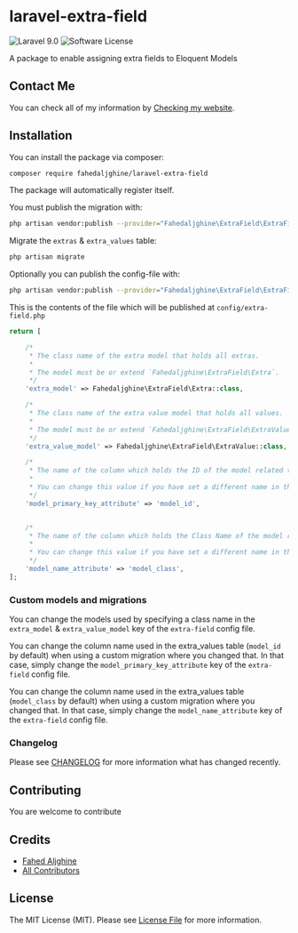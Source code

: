 # laravel-extra-field

![Laravel 9.0](https://img.shields.io/badge/Laravel-9.0-f4645f.svg)
![Software License](https://img.shields.io/badge/license-MIT-brightgreen.svg?style=flat-square)


A package to enable assigning extra fields to Eloquent Models

## Contact Me

You can check all of my information
by [Checking my website](https://fahedaljghine.com/).

## Installation

You can install the package via composer:
``` bash
composer require fahedaljghine/laravel-extra-field
```

The package will automatically register itself.


You must publish the migration with:

```bash
php artisan vendor:publish --provider="Fahedaljghine\ExtraField\ExtraFieldServiceProvider" --tag="migrations"
```

Migrate the `extras` & `extra_values` table:

```bash
php artisan migrate
```

Optionally you can publish the config-file with:

```bash
php artisan vendor:publish --provider="Fahedaljghine\ExtraField\ExtraFieldServiceProvider" --tag="config"
```

This is the contents of the file which will be published at `config/extra-field.php`

```php
return [

    /*
     * The class name of the extra model that holds all extras.
     *
     * The model must be or extend `Fahedaljghine\ExtraField\Extra`.
     */
    'extra_model' => Fahedaljghine\ExtraField\Extra::class,

    /*
     * The class name of the extra value model that holds all values.
     *
     * The model must be or extend `Fahedaljghine\ExtraField\ExtraValue`.
     */
    'extra_value_model' => Fahedaljghine\ExtraField\ExtraValue::class,

    /*
     * The name of the column which holds the ID of the model related to the extra values.
     *
     * You can change this value if you have set a different name in the migration for the extra_values table.
     */
    'model_primary_key_attribute' => 'model_id',


    /*
     * The name of the column which holds the Class Name of the model related to the extras.
     *
     * You can change this value if you have set a different name in the migration for the extras table.
     */
    'model_name_attribute' => 'model_class',
];
```


### Custom models and migrations

You can change the models used by specifying a class name in the `extra_model` & `extra_value_model` key of the `extra-field` config file.

You can change the column name used in the extra_values table (`model_id` by default) when using a custom migration where you
changed that. In that case, simply change the `model_primary_key_attribute` key of the `extra-field` config file.

You can change the column name used in the extra_values table (`model_class` by default) when using a custom migration where you
changed that. In that case, simply change the `model_name_attribute` key of the `extra-field` config file.


### Changelog

Please see [CHANGELOG](CHANGELOG.md) for more information what has changed recently.

## Contributing

You are welcome to contribute

## Credits

- [Fahed Aljghine](https://github.com/fahedaljghine)
- [All Contributors](../../contributors)

## License

The MIT License (MIT). Please see [License File](LICENSE) for more information.
